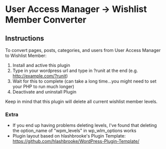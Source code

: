 User Access Manager -> Wishlist Member Converter
================================================

## Instructions

To convert pages, posts, categories, and users from User Access Manager to Wishlist Member:

1. Install and active this plugin
2. Type in your wordpress url and type in ?runit at the end (e.g. http://example.com/?runit)
3. Wait for this to complete (can take a long time...you might need to set your PHP to run much longer)
4. Deactivate and uninstall Plugin

Keep in mind that this plugin will delete all current wishlist member levels.

### Extra

* If you end up having problems deleting levels, I've found that deleting the option_name of "wpm_levels" in wp_wlm_options works
* Plugin layout based on hlashbrooke's Plugin Template: https://github.com/hlashbrooke/WordPress-Plugin-Template/


